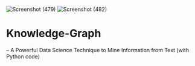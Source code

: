![Screenshot (479)](https://user-images.githubusercontent.com/54431128/85943953-4c332380-b955-11ea-8b77-08ff37dbaec7.png)
![Screenshot (482)](https://user-images.githubusercontent.com/54431128/85943958-4fc6aa80-b955-11ea-9242-1d0d2f33ad09.png)


# Knowledge-Graph
 – A Powerful Data Science Technique to Mine Information from Text (with Python code)
